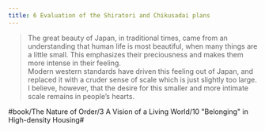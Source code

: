 ```yaml
---
title: 6 Evaluation of the Shiratori and Chikusadai plans
---
```


> The great beauty of Japan, in traditional times, came from an understanding that human life is most beautiful, when many things are a little small. This emphasizes their preciousness and makes them more intense in their feeling.  
> Modern western standards have driven this feeling out of Japan, and replaced it with a cruder sense of scale which is just slightly too large. I believe, however, that the desire for this smaller and more intimate scale remains in people’s hearts.  

#book/The Nature of Order/3 A Vision of a Living World/10 "Belonging" in High-density Housing#